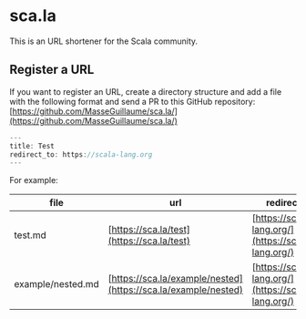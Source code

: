 # sca.la

This is an URL shortener for the Scala community.

## Register a URL

If you want to register an URL, create a directory structure and add a file with the following format and send a PR to this GitHub repository: [https://github.com/MasseGuillaume/sca.la/](https://github.com/MasseGuillaume/sca.la/)

```scala
---
title: Test
redirect_to: https://scala-lang.org
---
```

For example:

file              | url                                                            | redirect
------------------|----------------------------------------------------------------|---------------------------------------------------
test.md           | [https://sca.la/test](https://sca.la/test)                     | [https://scala-lang.org/](https://scala-lang.org/)
example/nested.md | [https://sca.la/example/nested](https://sca.la/example/nested) | [https://scala-lang.org/](https://scala-lang.org/)
